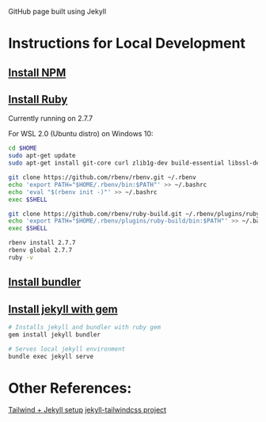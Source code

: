 GitHub page built using Jekyll


# Instructions for Local Development

## [Install NPM]()  

## [Install Ruby](https://www.ruby-lang.org/en/documentation/installation/) 

Currently running on 2.7.7

For WSL 2.0 (Ubuntu distro) on Windows 10:
```bash
cd $HOME
sudo apt-get update 
sudo apt-get install git-core curl zlib1g-dev build-essential libssl-dev libreadline-dev libyaml-dev libxml2-dev libxslt1-dev libcurl4-openssl-dev libffi-dev

git clone https://github.com/rbenv/rbenv.git ~/.rbenv
echo 'export PATH="$HOME/.rbenv/bin:$PATH"' >> ~/.bashrc
echo 'eval "$(rbenv init -)"' >> ~/.bashrc
exec $SHELL

git clone https://github.com/rbenv/ruby-build.git ~/.rbenv/plugins/ruby-build
echo 'export PATH="$HOME/.rbenv/plugins/ruby-build/bin:$PATH"' >> ~/.bashrc
exec $SHELL

rbenv install 2.7.7
rbenv global 2.7.7
ruby -v
```
## [Install bundler](https://bundler.io/)

## [Install jekyll with gem](https://jekyllrb.com/)


```bash
# Installs jekyll and bundler with ruby gem
gem install jekyll bundler
```

```bash
# Serves local jekyll environment
bundle exec jekyll serve
```

# Other References:
[Tailwind + Jekyll setup](https://stevenwestmoreland.com/2021/01/using-tailwind-css-with-jekyll.html)
[jekyll-tailwindcss project](https://github.com/fusco/jekyll-tailwindcss)